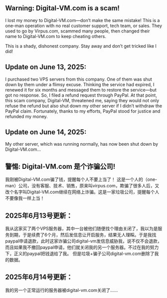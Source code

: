 

## Warning: Digital-VM.com is a scam!

I lost my money to Digital-VM.com—don’t make the same mistake! This is a one-man operation with no real customer support, tech team, or sales. They used to go by Virpus.com, scammed many people, then changed their name to Digital-VM.com to keep cheating others.

This is a shady, dishonest company. Stay away and don’t get tricked like I did!

## Update on June 13, 2025:
I purchased two VPS servers from this company. One of them was shut down by them under a flimsy excuse. Thinking the service had expired, I renewed it for six months and messaged them to restore the service—but got no response. So, I filed a refund request through PayPal. At that point, this scam company, Digital-VM, threatened me, saying they would not only refuse the refund but also shut down my other server if I didn’t withdraw the PayPal claim. Fortunately, thanks to my efforts, PayPal stood for justice and refunded my money.

## Update on June 14, 2025:
My other server, which was running normally, has now been shut down by Digital-VM.com…


## 警惕: Digital-VM.com 是个诈骗公司!
我刚被Digital-VM.com骗了钱，提醒每个人不要上当了！ 这是一个人的（one-man）公司，没有客服、技术、销售，原来叫virpus.com，欺骗了很多人后，又改个名字叫Digital-VM.com继续在网络上诈骗。这是一家垃圾公司，提醒每个人不要像我一样上当！

## 2025年6月13号更新：
我从这家买了两个VPS服务器，其中一台被他们随便找个理由关闭了，我以为是服务到期，于是续费了6个月，然后发信息让开启服务，结果无人理睬。于是我找paypal申请退款，此时这家诈骗公司digital-vm发信息威胁我，说不仅不会退款，而且如果我不撤回paypal申请，他们就关闭我的另一个服务器。不过在我的努力下，正义的paypal把钱退给了我。 但是垃圾+骗子公司digital-vm.com删除了我的数据。

## 2025年6月14号更新：
我的另一个正常运行的服务器被digital-vm.com关闭了……
